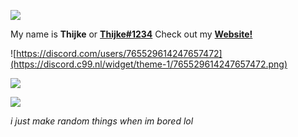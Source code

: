 <img src="https://capsule-render.vercel.app/api?type=waving&color=gradient&height=200&section=header&text=Thijke&fontSize=80&fontAlignY=35&animation=twinkling&fontColor=gradient"/> </a> 

My name is **Thijke** or [**Thijke#1234**](https://discord.com/users/765529614247657472)
Check out my [**Website!**](https://thijke.nl)

![https://discord.com/users/765529614247657472](https://discord.c99.nl/widget/theme-1/765529614247657472.png)

![](https://github-readme-stats.vercel.app/api?username=Thijke&show_icons=true&include_all_commits=true&theme=tokyonight&border_radius=10)

![](https://github-readme-stats.vercel.app/api/top-langs/?username=Thijke&layout=compact&theme=tokyonight&border_radius=10&langs_count=4)

*i just make random things when im bored lol*
